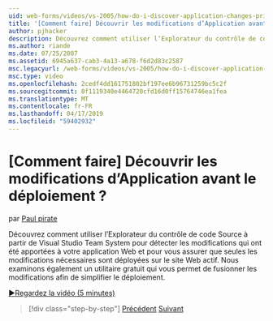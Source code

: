 ```yaml
---
uid: web-forms/videos/vs-2005/how-do-i-discover-application-changes-prior-to-deployment
title: '[Comment faire] Découvrir les modifications d’Application avant le déploiement ? | Microsoft Docs'
author: pjhacker
description: Découvrez comment utiliser l’Explorateur du contrôle de code Source à partir de Visual Studio Team System pour découvrir les modifications qui ont été apportées à votre application Web et vérifiez les points suivants...
ms.author: riande
ms.date: 07/25/2007
ms.assetid: 6945a637-cab3-4a13-a678-f6d2d83c2587
msc.legacyurl: /web-forms/videos/vs-2005/how-do-i-discover-application-changes-prior-to-deployment
msc.type: video
ms.openlocfilehash: 2cedf4dd161751802bf197ee6b96731259bc5c2f
ms.sourcegitcommit: 0f1119340e4464720cfd16d0ff15764746ea1fea
ms.translationtype: MT
ms.contentlocale: fr-FR
ms.lasthandoff: 04/17/2019
ms.locfileid: "59402932"
---
```

# <a name="how-do-i-discover-application-changes-prior-to-deployment"></a>[Comment faire] Découvrir les modifications d’Application avant le déploiement ?

par [Paul pirate](https://github.com/pjhacker)

Découvrez comment utiliser l’Explorateur du contrôle de code Source à partir de Visual Studio Team System pour détecter les modifications qui ont été apportées à votre application Web et pour vous assurer que seules les modifications nécessaires sont déployées sur le site Web actif. Nous examinons également un utilitaire gratuit qui vous permet de fusionner les modifications afin de simplifier le déploiement.

[&#9654;Regardez la vidéo (5 minutes)](https://channel9.msdn.com/Blogs/ASP-NET-Site-Videos/how-do-i-discover-application-changes-prior-to-deployment)

> [!div class="step-by-step"]
> [Précédent](how-do-i-publish-and-analyze-test-results.md)
> [Suivant](how-do-i-implement-continuous-integration-with-team-foundation.md)
